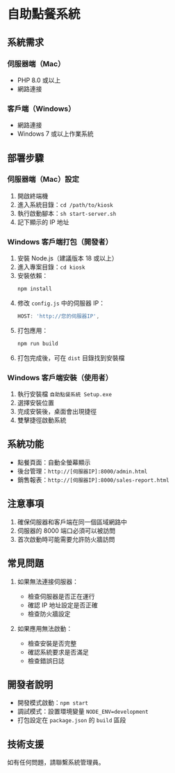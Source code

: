 # 自助點餐系統

## 系統需求

### 伺服器端（Mac）
- PHP 8.0 或以上
- 網路連接

### 客戶端（Windows）
- 網路連接
- Windows 7 或以上作業系統

## 部署步驟

### 伺服器端（Mac）設定
1. 開啟終端機
2. 進入系統目錄：`cd /path/to/kiosk`
3. 執行啟動腳本：`sh start-server.sh`
4. 記下顯示的 IP 地址

### Windows 客戶端打包（開發者）
1. 安裝 Node.js（建議版本 18 或以上）
2. 進入專案目錄：`cd kiosk`
3. 安裝依賴：
   ```bash
   npm install
   ```
4. 修改 `config.js` 中的伺服器 IP：
   ```javascript
   HOST: 'http://您的伺服器IP',
   ```
5. 打包應用：
   ```bash
   npm run build
   ```
6. 打包完成後，可在 `dist` 目錄找到安裝檔

### Windows 客戶端安裝（使用者）
1. 執行安裝檔 `自助點餐系統 Setup.exe`
2. 選擇安裝位置
3. 完成安裝後，桌面會出現捷徑
4. 雙擊捷徑啟動系統

## 系統功能
- 點餐頁面：自動全螢幕顯示
- 後台管理：`http://[伺服器IP]:8000/admin.html`
- 銷售報表：`http://[伺服器IP]:8000/sales-report.html`

## 注意事項
1. 確保伺服器和客戶端在同一個區域網路中
2. 伺服器的 8000 端口必須可以被訪問
3. 首次啟動時可能需要允許防火牆訪問

## 常見問題
1. 如果無法連接伺服器：
   - 檢查伺服器是否正在運行
   - 確認 IP 地址設定是否正確
   - 檢查防火牆設定

2. 如果應用無法啟動：
   - 檢查安裝是否完整
   - 確認系統要求是否滿足
   - 檢查錯誤日誌

## 開發者說明
- 開發模式啟動：`npm start`
- 調試模式：設置環境變量 `NODE_ENV=development`
- 打包設定在 `package.json` 的 `build` 區段

## 技術支援
如有任何問題，請聯繫系統管理員。 
